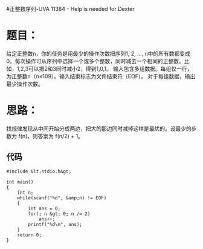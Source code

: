 #正整数序列-UVA 11384 - Help is needed for Dexter
# 题目：

给定正整数n，你的任务是用最少的操作次数把序列1, 2, …, n中的所有数都变成0。每次操作可从序列中选择一个或多个整数，同时减去一个相同的正整数。比如，1,2,3可以把2和3同时减小2，得到1,0,1。 输入包含多组数据。每组仅一行，为正整数n（n≤109）。输入结束标志为文件结束符（EOF）。 对于每组数据，输出最少操作次数。

# 思路：

找规律发现从中间开始分成两边，把大的那边同时减掉这样是最优的。设最少的步数为 f(n)，则答案为 f(n/2) + 1。

## 代码

```
#include &lt;stdio.h&gt;

int main()
{
    int n;
    while(scanf("%d", &amp;n) != EOF)
    {
        int ans = 0;
        for(; n &gt; 0; n /= 2)
            ans++;
        printf("%d\n", ans);
    }
    return 0;
}


```